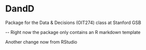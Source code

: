 # DandD
Package for the Data & Decisions (OIT274) class at Stanford GSB

-- Right now the package only contains an R markdown template

Another change now from RStudio
